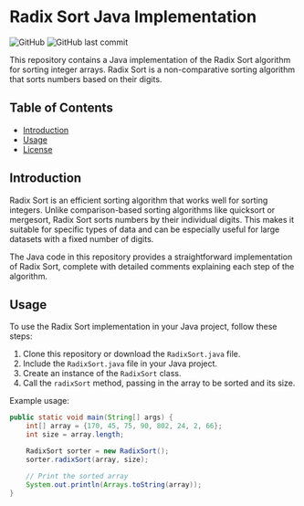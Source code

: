 # Radix Sort Java Implementation

![GitHub](https://img.shields.io/github/license/aidrecabrera/radixsortingalgorithm)
![GitHub last commit](https://img.shields.io/github/last-commit/aidrecabrera/radixsortingalgorithm)

This repository contains a Java implementation of the Radix Sort algorithm for sorting integer arrays. Radix Sort is a non-comparative sorting algorithm that sorts numbers based on their digits.

## Table of Contents

- [Introduction](#introduction)
- [Usage](#usage)
- [License](#license)

## Introduction

Radix Sort is an efficient sorting algorithm that works well for sorting integers. Unlike comparison-based sorting algorithms like quicksort or mergesort, Radix Sort sorts numbers by their individual digits. This makes it suitable for specific types of data and can be especially useful for large datasets with a fixed number of digits.

The Java code in this repository provides a straightforward implementation of Radix Sort, complete with detailed comments explaining each step of the algorithm.

## Usage

To use the Radix Sort implementation in your Java project, follow these steps:

1. Clone this repository or download the `RadixSort.java` file.
2. Include the `RadixSort.java` file in your Java project.
3. Create an instance of the `RadixSort` class.
4. Call the `radixSort` method, passing in the array to be sorted and its size.

Example usage:

```java
public static void main(String[] args) {
    int[] array = {170, 45, 75, 90, 802, 24, 2, 66};
    int size = array.length;

    RadixSort sorter = new RadixSort();
    sorter.radixSort(array, size);

    // Print the sorted array
    System.out.println(Arrays.toString(array));
}
